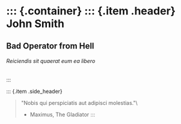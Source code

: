::: {.container}
::: {.item .header}
John Smith
======================

Bad Operator from Hell
----------------------

###### Reiciendis sit quaerat eum ea libero

:::

::: {.item .side_header}
> \"Nobis qui perspiciatis aut adipisci molestias.\"\
> - Maximus, The Gladiator
:::
